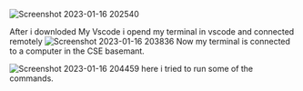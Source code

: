 ![Screenshot 2023-01-16 202540](https://user-images.githubusercontent.com/122564368/212809822-ecbb8ebb-2fa6-4497-819c-2f329d976508.png)

After i downloded My Vscode 
i opend my terminal in vscode and connected remotely 
![Screenshot 2023-01-16 203836](https://user-images.githubusercontent.com/122564368/212811306-b32ad445-ab5c-43ad-8af2-f3aed4c1f8f6.png)
Now my terminal is connected to a computer in the CSE basemant. 

![Screenshot 2023-01-16 204459](https://user-images.githubusercontent.com/122564368/212811969-9a9d13fa-2882-4a3b-88ae-279b9100a8d5.png)
here i tried to run some of the commands.

